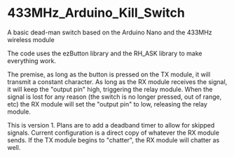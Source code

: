 # 433MHz_Arduino_Kill_Switch
A basic dead-man switch based on the Arduino Nano and the 433MHz wireless module

The code uses the ezButton library and the RH_ASK library to make everything work.

The premise, as long as the button is pressed on the TX module, it will transmit a constant character.  As long as the RX module receives the signal, it will keep the
"output pin" high, triggering the relay module.  When the signal is lost for any reason (the switch is no longer pressed, out of range, etc) the RX module will set the
"output pin" to low, releasing the relay module.

This is version 1.  Plans are to add a deadband timer to allow for skipped signals.  Current configuration is a direct copy of whatever the RX module sends.  If the 
TX module begins to "chatter", the RX module will chatter as well.
